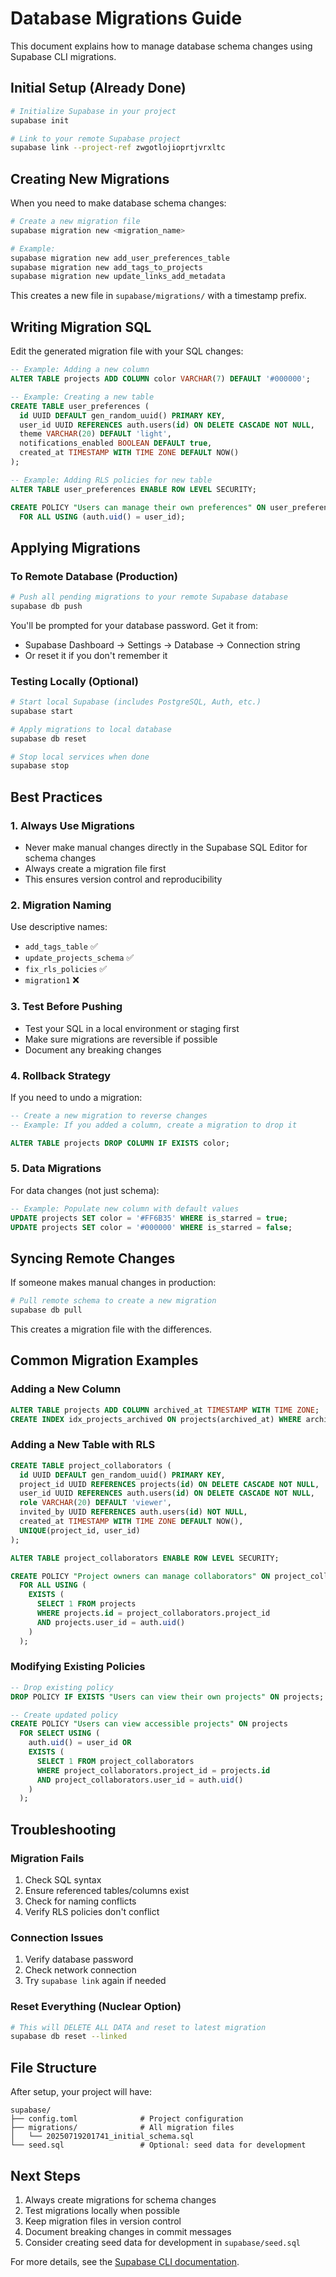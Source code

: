 # Database Migrations Guide

This document explains how to manage database schema changes using Supabase CLI migrations.

## Initial Setup (Already Done)

```bash
# Initialize Supabase in your project
supabase init

# Link to your remote Supabase project
supabase link --project-ref zwgotlojioprtjvrxltc
```

## Creating New Migrations

When you need to make database schema changes:

```bash
# Create a new migration file
supabase migration new <migration_name>

# Example:
supabase migration new add_user_preferences_table
supabase migration new add_tags_to_projects
supabase migration new update_links_add_metadata
```

This creates a new file in `supabase/migrations/` with a timestamp prefix.

## Writing Migration SQL

Edit the generated migration file with your SQL changes:

```sql
-- Example: Adding a new column
ALTER TABLE projects ADD COLUMN color VARCHAR(7) DEFAULT '#000000';

-- Example: Creating a new table
CREATE TABLE user_preferences (
  id UUID DEFAULT gen_random_uuid() PRIMARY KEY,
  user_id UUID REFERENCES auth.users(id) ON DELETE CASCADE NOT NULL,
  theme VARCHAR(20) DEFAULT 'light',
  notifications_enabled BOOLEAN DEFAULT true,
  created_at TIMESTAMP WITH TIME ZONE DEFAULT NOW()
);

-- Example: Adding RLS policies for new table
ALTER TABLE user_preferences ENABLE ROW LEVEL SECURITY;

CREATE POLICY "Users can manage their own preferences" ON user_preferences
  FOR ALL USING (auth.uid() = user_id);
```

## Applying Migrations

### To Remote Database (Production)

```bash
# Push all pending migrations to your remote Supabase database
supabase db push
```

You'll be prompted for your database password. Get it from:
- Supabase Dashboard → Settings → Database → Connection string
- Or reset it if you don't remember it

### Testing Locally (Optional)

```bash
# Start local Supabase (includes PostgreSQL, Auth, etc.)
supabase start

# Apply migrations to local database
supabase db reset

# Stop local services when done
supabase stop
```

## Best Practices

### 1. Always Use Migrations
- Never make manual changes directly in the Supabase SQL Editor for schema changes
- Always create a migration file first
- This ensures version control and reproducibility

### 2. Migration Naming
Use descriptive names:
- `add_tags_table` ✅
- `update_projects_schema` ✅  
- `fix_rls_policies` ✅
- `migration1` ❌

### 3. Test Before Pushing
- Test your SQL in a local environment or staging first
- Make sure migrations are reversible if possible
- Document any breaking changes

### 4. Rollback Strategy
If you need to undo a migration:

```sql
-- Create a new migration to reverse changes
-- Example: If you added a column, create a migration to drop it

ALTER TABLE projects DROP COLUMN IF EXISTS color;
```

### 5. Data Migrations
For data changes (not just schema):

```sql
-- Example: Populate new column with default values
UPDATE projects SET color = '#FF6B35' WHERE is_starred = true;
UPDATE projects SET color = '#000000' WHERE is_starred = false;
```

## Syncing Remote Changes

If someone makes manual changes in production:

```bash
# Pull remote schema to create a new migration
supabase db pull
```

This creates a migration file with the differences.

## Common Migration Examples

### Adding a New Column
```sql
ALTER TABLE projects ADD COLUMN archived_at TIMESTAMP WITH TIME ZONE;
CREATE INDEX idx_projects_archived ON projects(archived_at) WHERE archived_at IS NOT NULL;
```

### Adding a New Table with RLS
```sql
CREATE TABLE project_collaborators (
  id UUID DEFAULT gen_random_uuid() PRIMARY KEY,
  project_id UUID REFERENCES projects(id) ON DELETE CASCADE NOT NULL,
  user_id UUID REFERENCES auth.users(id) ON DELETE CASCADE NOT NULL,
  role VARCHAR(20) DEFAULT 'viewer',
  invited_by UUID REFERENCES auth.users(id) NOT NULL,
  created_at TIMESTAMP WITH TIME ZONE DEFAULT NOW(),
  UNIQUE(project_id, user_id)
);

ALTER TABLE project_collaborators ENABLE ROW LEVEL SECURITY;

CREATE POLICY "Project owners can manage collaborators" ON project_collaborators
  FOR ALL USING (
    EXISTS (
      SELECT 1 FROM projects 
      WHERE projects.id = project_collaborators.project_id 
      AND projects.user_id = auth.uid()
    )
  );
```

### Modifying Existing Policies
```sql
-- Drop existing policy
DROP POLICY IF EXISTS "Users can view their own projects" ON projects;

-- Create updated policy
CREATE POLICY "Users can view accessible projects" ON projects
  FOR SELECT USING (
    auth.uid() = user_id OR
    EXISTS (
      SELECT 1 FROM project_collaborators 
      WHERE project_collaborators.project_id = projects.id 
      AND project_collaborators.user_id = auth.uid()
    )
  );
```

## Troubleshooting

### Migration Fails
1. Check SQL syntax
2. Ensure referenced tables/columns exist
3. Check for naming conflicts
4. Verify RLS policies don't conflict

### Connection Issues
1. Verify database password
2. Check network connection
3. Try `supabase link` again if needed

### Reset Everything (Nuclear Option)
```bash
# This will DELETE ALL DATA and reset to latest migration
supabase db reset --linked
```

## File Structure

After setup, your project will have:

```
supabase/
├── config.toml              # Project configuration
├── migrations/              # All migration files
│   └── 20250719201741_initial_schema.sql
└── seed.sql                 # Optional: seed data for development
```

## Next Steps

1. Always create migrations for schema changes
2. Test migrations locally when possible  
3. Keep migration files in version control
4. Document breaking changes in commit messages
5. Consider creating seed data for development in `supabase/seed.sql`

For more details, see the [Supabase CLI documentation](https://supabase.com/docs/guides/cli).